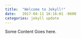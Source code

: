 ```yaml
---
title:  "Welcome to Jekyll!"
date:   2017-04-11 16:16:01 -0600
categories: jekyll update
---
```

Some Content
Goes here.
